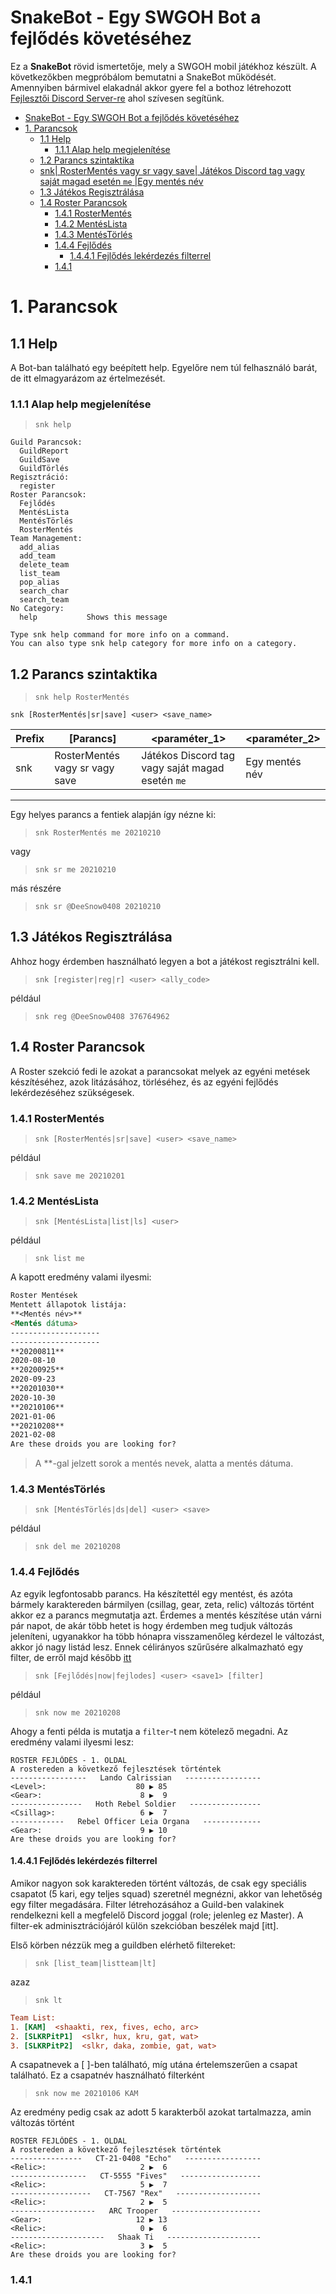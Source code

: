 # SnakeBot - Egy SWGOH Bot a fejlődés követéséhez

Ez a **SnakeBot** rövid ismertetője, mely a SWGOH mobil játékhoz készült. A következőkben megpróbálom bemutatni a SnakeBot működését.
Amennyiben bármivel elakadnál akkor gyere fel a bothoz létrehozott [Fejlesztői Discord Server-re](https://discord.gg/xr9KUmH9) ahol szívesen segítünk.

- [SnakeBot - Egy SWGOH Bot a fejlődés követéséhez](#snakebot---egy-swgoh-bot-a-fejlődés-követéséhez)
- [1. Parancsok](#1-parancsok)
  - [1.1 Help](#11-help)
    - [1.1.1 Alap help megjelenítése](#111-alap-help-megjelenítése)
  - [1.2 Parancs szintaktika](#12-parancs-szintaktika)
  - [snk| RosterMentés vagy sr vagy save| Játékos Discord tag vagy saját magad esetén `me` |Egy mentés név](#snk-rostermentés-vagy-sr-vagy-save-játékos-discord-tag-vagy-saját-magad-esetén-me-egy-mentés-név)
  - [1.3 Játékos Regisztrálása](#13-játékos-regisztrálása)
  - [1.4 Roster Parancsok](#14-roster-parancsok)
    - [1.4.1 RosterMentés](#141-rostermentés)
    - [1.4.2 MentésLista](#142-mentéslista)
    - [1.4.3 MentésTörlés](#143-mentéstörlés)
    - [1.4.4 Fejlődés](#144-fejlődés)
      - [1.4.4.1 Fejlődés lekérdezés filterrel](#1441-fejlődés-lekérdezés-filterrel)
    - [1.4.1](#141)

# 1. Parancsok

## 1.1 Help

A Bot-ban található egy beépített help. Egyelőre nem túl felhasználó barát, de itt elmagyarázom az értelmezését.

### 1.1.1 Alap help megjelenítése
> `snk help`
```
Guild Parancsok:
  GuildReport    
  GuildSave      
  GuildTörlés   
Regisztráció:
  register       
Roster Parancsok:
  Fejlődés      
  MentésLista   
  MentésTörlés 
  RosterMentés  
Team Management:
  add_alias      
  add_team       
  delete_team    
  list_team      
  pop_alias      
  search_char    
  search_team    
​No Category:
  help           Shows this message

Type snk help command for more info on a command.
You can also type snk help category for more info on a category.
```

## 1.2 Parancs szintaktika

> `snk help RosterMentés`

```
snk [RosterMentés|sr|save] <user> <save_name>
```
Prefix | [Parancs] | <paraméter_1> | <paraméter_2>
-------|---------|-------------|------------
snk| RosterMentés vagy sr vagy save| Játékos Discord tag vagy saját magad esetén `me` |Egy mentés név
-------





Egy helyes parancs a fentiek alapján így nézne ki:

> `snk RosterMentés me 20210210`

vagy
> `snk sr me 20210210`

más részére
> `snk sr @DeeSnow0408 20210210`


## 1.3 Játékos Regisztrálása
Ahhoz hogy érdemben használható legyen a bot a játékost regisztrálni kell.
> `snk [register|reg|r] <user> <ally_code>`

például
> `snk reg @DeeSnow0408 376764962`



## 1.4 Roster Parancsok
A Roster szekció fedi le azokat a parancsokat melyek az egyéni metések készítéséhez, azok litázásához, törléséhez, és az egyéni fejlődés lekérdezéséhez szükségesek.
### 1.4.1 RosterMentés
> `snk [RosterMentés|sr|save] <user> <save_name>`

például
> `snk save me 20210201`


### 1.4.2 MentésLista
> `snk [MentésLista|list|ls] <user>`

például
> `snk list me`

A kapott eredmény valami ilyesmi:
```md
Roster Mentések
Mentett állapotok listája:
**<Mentés név>**
<Mentés dátuma>
--------------------
--------------------
**20200811**
2020-08-10
**20200925**
2020-09-23
**20201030**
2020-10-30
**20210106**
2021-01-06
**20210208**
2021-02-08
Are these droids you are looking for?
```
> A **-gal jelzett sorok a mentés nevek, alatta a mentés dátuma.

### 1.4.3 MentésTörlés
> `snk [MentésTörlés|ds|del] <user> <save>`

például
> `snk del me 20210208`

### 1.4.4 Fejlődés
Az egyik legfontosabb parancs. Ha készítettél egy mentést, és azóta bármely karaktereden bármilyen (csillag, gear, zeta, relic) változás történt akkor ez a parancs megmutatja azt. Érdemes a mentés készítése után várni pár napot, de akár több hetet is hogy érdemben meg tudjuk változás jeleníteni, ugyanakkor ha több hónapra visszamenőleg kérdezel le változást, akkor jó nagy listád lesz. Ennek célirányos szűrűsére alkalmazható egy filter, de erről majd később [itt](#1441-fejlődés-lekérdezés-filterrel)

> `snk [Fejlődés|now|fejlodes] <user> <save1> [filter]`

például
> `snk now me 20210208`

Ahogy a fenti példa is mutatja a `filter`-t nem kötelező megadni.
Az eredmény valami ilyesmi lesz:

```
ROSTER FEJLŐDÉS - 1. OLDAL
A rostereden a következő fejlesztések történtek
-----------------   Lando Calrissian   -----------------
<Level>:                    80 ▶ 85
<Gear>:                      8 ▶  9
----------------   Hoth Rebel Soldier   ----------------
<Csillag>:                   6 ▶  7
------------   Rebel Officer Leia Organa   -------------
<Gear>:                      9 ▶ 10
Are these droids you are looking for?
```

#### 1.4.4.1 Fejlődés lekérdezés filterrel
Amikor nagyon sok karaktereden történt változás, de csak egy speciális csapatot (5 kari, egy teljes squad) szeretnél megnézni, akkor van lehetőség egy filter megadására. Filter létrehozásához a Guild-ben valakinek rendelkezni kell a megfelelő Discord joggal (role; jelenleg ez Master). A filter-ek adminisztrációjáról külön szekcióban beszélek majd [itt].

Első körben nézzük meg a guildben elérhető filtereket:

> `snk [list_team|listteam|lt]`

azaz
> `snk lt`

```ini
Team List:
1. [KAM]  <shaakti, rex, fives, echo, arc>
2. [SLKRPitP1]  <slkr, hux, kru, gat, wat>
3. [SLKRPitP2]  <slkr, daka, zombie, gat, wat>
```
A csapatnevek a [ ]-ben található, míg utána értelemszerűen a csapat található. Ez a csapatnév használható filterként

> `snk now me 20210106 KAM`

Az eredmény pedig csak az adott 5 karakterből azokat tartalmazza, amin változás történt

```
ROSTER FEJLŐDÉS - 1. OLDAL
A rostereden a következő fejlesztések történtek
----------------   CT-21-0408 "Echo"   -----------------
<Relic>:                     2 ▶  6
-----------------   CT-5555 "Fives"   ------------------
<Relic>:                     5 ▶  7
------------------   CT-7567 "Rex"   -------------------
<Relic>:                     2 ▶  5
-------------------   ARC Trooper   --------------------
<Gear>:                     12 ▶ 13
<Relic>:                     0 ▶  6
---------------------   Shaak Ti   ---------------------
<Relic>:                     3 ▶  5
Are these droids you are looking for?
```



### 1.4.1
